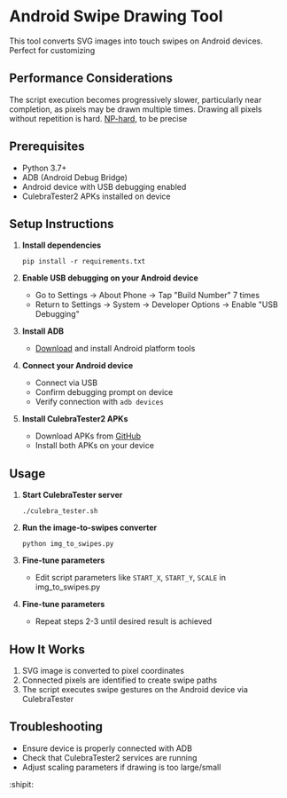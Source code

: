 # Android Swipe Drawing Tool

This tool converts SVG images into touch swipes on Android devices. Perfect for customizing

## Performance Considerations

The script execution becomes progressively slower, particularly near completion, as pixels may be drawn multiple times. Drawing all pixels without repetition is hard. [NP-hard](https://en.wikipedia.org/wiki/Longest_path_problem), to be precise


## Prerequisites

- Python 3.7+
- ADB (Android Debug Bridge)
- Android device with USB debugging enabled
- CulebraTester2 APKs installed on device

## Setup Instructions

1. **Install dependencies**
   ```
   pip install -r requirements.txt
   ```

2. **Enable USB debugging on your Android device**
   - Go to Settings → About Phone → Tap "Build Number" 7 times
   - Return to Settings → System → Developer Options → Enable "USB Debugging"

3. **Install ADB**
   - [Download](https://developer.android.com/studio/releases/platform-tools) and install Android platform tools

4. **Connect your Android device**
   - Connect via USB
   - Confirm debugging prompt on device
   - Verify connection with `adb devices`

5. **Install CulebraTester2 APKs**
   - Download APKs from [GitHub](https://github.com/dtmilano/CulebraTester2-public/wiki/Prebuilt-APKs)
   - Install both APKs on your device

## Usage

1. **Start CulebraTester server**
   ```
   ./culebra_tester.sh
   ```

2. **Run the image-to-swipes converter**
   ```
   python img_to_swipes.py
   ```

3. **Fine-tune parameters**
   - Edit script parameters like `START_X`, `START_Y`, `SCALE` in img_to_swipes.py

4. **Fine-tune parameters**
   - Repeat steps 2-3 until desired result is achieved

## How It Works

1. SVG image is converted to pixel coordinates
2. Connected pixels are identified to create swipe paths
3. The script executes swipe gestures on the Android device via CulebraTester

## Troubleshooting

- Ensure device is properly connected with ADB
- Check that CulebraTester2 services are running
- Adjust scaling parameters if drawing is too large/small

:shipit: